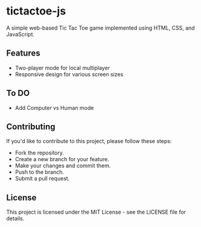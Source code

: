 # tictactoe-js
A simple web-based Tic Tac Toe game implemented using HTML, CSS, and JavaScript.

## Features
- Two-player mode for local multiplayer
- Responsive design for various screen sizes

## To DO
- Add Computer vs Human mode

## Contributing
If you'd like to contribute to this project, please follow these steps:

- Fork the repository.
- Create a new branch for your feature.
- Make your changes and commit them.
- Push to the branch.
- Submit a pull request.

## License
This project is licensed under the MIT License - see the LICENSE file for details.
